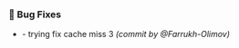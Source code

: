 ### :bug: Bug Fixes
- [](https://github.com/Farrukh-Olimov/Project-Python/commit/b948310b74b43457efb63658e8e44379bf8bad1b) - trying fix cache miss 3 *(commit by @Farrukh-Olimov)*

